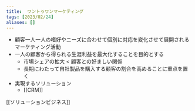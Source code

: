 ```yaml
---
title:  ワントゥワンマーケティング
tags: [2023/02/24]
aliases: []
---
```


- 顧客一人一人の嗜好やニーズに合わせて個別に対応を変化させて展開されるマーケティング活動
- 一人の顧客から得られる生涯利益を最大化することを目的とする
	- 市場シェアの拡大 < 顧客との好ましい関係
	- 長期にわたって自社製品を購入する顧客の割合を高めることに重点を置く
- 実現するソリューション
	- [[CRM]]

[[ソリューションビジネス]]